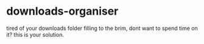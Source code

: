 # downloads-organiser
tired of your downloads folder filling to the brim, dont want to spend time on it? this is your solution.
